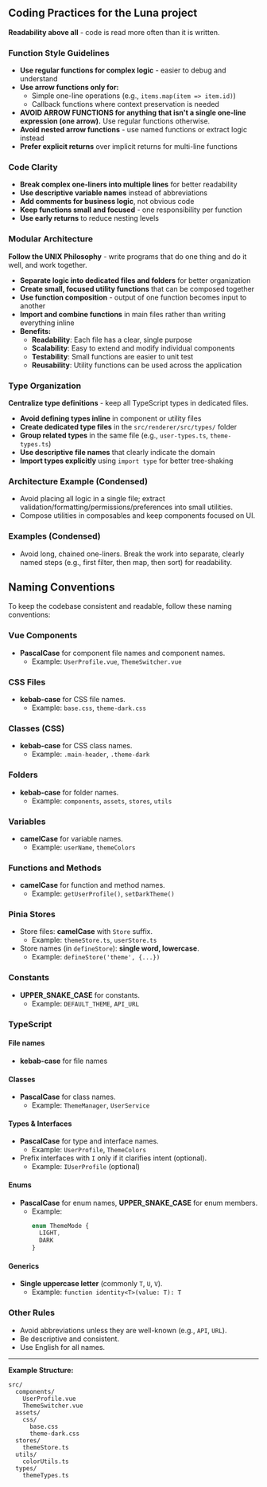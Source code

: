 ## Coding Practices for the Luna project

**Readability above all** - code is read more often than it is written.

### Function Style Guidelines
- **Use regular functions for complex logic** - easier to debug and understand
- **Use arrow functions only for:**
  - Simple one-line operations (e.g., `items.map(item => item.id)`)
  - Callback functions where context preservation is needed
- **AVOID ARROW FUNCTIONS for anything that isn't a single one-line expression (one arrow).** Use regular functions otherwise.
- **Avoid nested arrow functions** - use named functions or extract logic instead
- **Prefer explicit returns** over implicit returns for multi-line functions

### Code Clarity
- **Break complex one-liners into multiple lines** for better readability
- **Use descriptive variable names** instead of abbreviations
- **Add comments for business logic**, not obvious code
- **Keep functions small and focused** - one responsibility per function
- **Use early returns** to reduce nesting levels

### Modular Architecture

**Follow the UNIX Philosophy** - write programs that do one thing and do it well, and work together.

- **Separate logic into dedicated files and folders** for better organization
- **Create small, focused utility functions** that can be composed together
- **Use function composition** - output of one function becomes input to another
- **Import and combine functions** in main files rather than writing everything inline
- **Benefits:**
  - **Readability**: Each file has a clear, single purpose
  - **Scalability**: Easy to extend and modify individual components
  - **Testability**: Small functions are easier to unit test
  - **Reusability**: Utility functions can be used across the application

### Type Organization

**Centralize type definitions** - keep all TypeScript types in dedicated files.

- **Avoid defining types inline** in component or utility files
- **Create dedicated type files** in the `src/renderer/src/types/` folder
- **Group related types** in the same file (e.g., `user-types.ts`, `theme-types.ts`)
- **Use descriptive file names** that clearly indicate the domain
- **Import types explicitly** using `import type` for better tree-shaking

<!-- Examples omitted for brevity. Keep types in dedicated files under src/renderer/src/types and import with `import type`. -->

### Architecture Example (Condensed)

- Avoid placing all logic in a single file; extract validation/formatting/permissions/preferences into small utilities.
- Compose utilities in composables and keep components focused on UI.

### Examples (Condensed)

- Avoid long, chained one-liners. Break the work into separate, clearly named steps (e.g., first filter, then map, then sort) for readability.

## Naming Conventions

To keep the codebase consistent and readable, follow these naming conventions:

### Vue Components
- **PascalCase** for component file names and component names.
  - Example: `UserProfile.vue`, `ThemeSwitcher.vue`

### CSS Files
- **kebab-case** for CSS file names.
  - Example: `base.css`, `theme-dark.css`

### Classes (CSS)
- **kebab-case** for CSS class names.
  - Example: `.main-header`, `.theme-dark`

### Folders
- **kebab-case** for folder names.
  - Example: `components`, `assets`, `stores`, `utils`

### Variables
- **camelCase** for variable names.
  - Example: `userName`, `themeColors`

### Functions and Methods
- **camelCase** for function and method names.
  - Example: `getUserProfile()`, `setDarkTheme()`

### Pinia Stores
- Store files: **camelCase** with `Store` suffix.
  - Example: `themeStore.ts`, `userStore.ts`
- Store names (in `defineStore`): **single word, lowercase**.
  - Example: `defineStore('theme', {...})`

### Constants
- **UPPER_SNAKE_CASE** for constants.
  - Example: `DEFAULT_THEME`, `API_URL`

### TypeScript

#### File names
- **kebab-case** for file names

#### Classes
- **PascalCase** for class names.
  - Example: `ThemeManager`, `UserService`

#### Types & Interfaces
- **PascalCase** for type and interface names.
  - Example: `UserProfile`, `ThemeColors`
- Prefix interfaces with `I` only if it clarifies intent (optional).
  - Example: `IUserProfile` (optional)

#### Enums
- **PascalCase** for enum names, **UPPER_SNAKE_CASE** for enum members.
  - Example:
    ```typescript
    enum ThemeMode {
      LIGHT,
      DARK
    }
    ```

#### Generics
- **Single uppercase letter** (commonly `T`, `U`, `V`).
  - Example: `function identity<T>(value: T): T`

### Other Rules
- Avoid abbreviations unless they are well-known (e.g., `API`, `URL`).
- Be descriptive and consistent.
- Use English for all names.

---

**Example Structure:**
```
src/
  components/
    UserProfile.vue
    ThemeSwitcher.vue
  assets/
    css/
      base.css
      theme-dark.css
  stores/
    themeStore.ts
  utils/
    colorUtils.ts
  types/
    themeTypes.ts
```